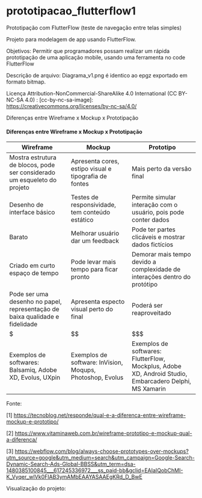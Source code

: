 # prototipacao_flutterflow1
Prototipação com FlutterFlow (teste de navegação entre telas simples)

Projeto para modelagem de app usando FlutterFlow.

Objetivos: Permitir que programadores possam realizar um rápida prototipação de uma aplicação mobile, usando uma ferramenta no code FlutterFlow

Descrição de arquivo:
Diagrama_v1.png é identico ao epgz exportado em formato bitmap.

Licença Attribution-NonCommercial-ShareAlike 4.0 International (CC BY-NC-SA 4.0) : [cc-by-nc-sa-image]: https://creativecommons.org/licenses/by-nc-sa/4.0/

Diferenças entre Wireframe x Mockup x Prototipação


#### Diferenças entre Wireframe x Mockup x Prototipação

| Wireframe  | Mockup | Prototipo |
| ------------- | ------------- | ------- |
| Mostra estrutura de blocos, pode ser considerado um esqueleto do projeto | Apresenta cores, estipo visual e tipografia de fontes | Mais perto da versão final |
| Desenho de interface básico  | Testes de responsividade, tem conteúdo estático | Permite simular interação com o usuário, pois pode conter dados |
| Barato  | Melhorar usuário dar um feedback | Pode ter partes clicáveis e mostrar dados fictícios |
| Criado em curto espaço de tempo | Pode levar mais tempo para ficar pronto | Demorar mais tempo devido a complexidade de interações dentro do protótipo |
| Pode ser uma desenho no papel, representação de baixa qualidade e fidelidade  | Apresenta especto visual perto do final | Poderá ser reaproveitado |
| $  | $$ | $$$ |
| Exemplos de softwares: Balsamiq, Adobe XD, Evolus, UXpin  | Exemplos de software: InVision, Moqups, Photoshop, Evolus | Exemplos de softwares: FlutterFlow, Mockplus, Adobe XD, Android Studio, Embarcadero Delphi, MS Xamarin |

Fonte:

[1] https://tecnoblog.net/responde/qual-e-a-diferenca-entre-wireframe-mockup-e-prototipo/

[2] https://www.vitaminaweb.com.br/wireframe-prototipo-e-mockup-qual-a-diferenca/

[3] https://webflow.com/blog/always-choose-prototypes-over-mockups?utm_source=google&utm_medium=search&utm_campaign=Google-Search-Dynamic-Search-Ads-Global-BBSS&utm_term=dsa-1480385100845___617245336972___ss_paid-bb&gclid=EAIaIQobChMI-K_Vyqer_wIVk0FIAB3ymAMbEAAYASAAEgKRd_D_BwE

Visualização do projeto: